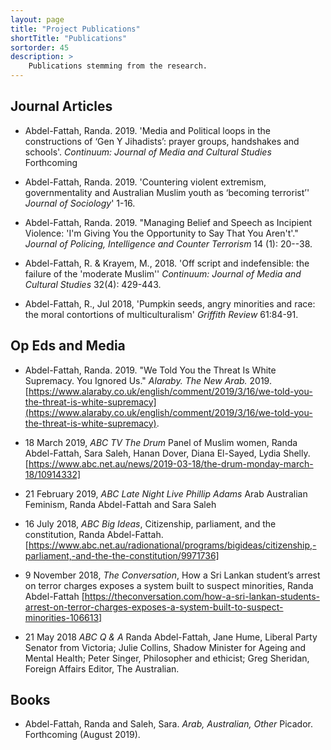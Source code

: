 ```yaml
---
layout: page
title: "Project Publications"
shortTitle: "Publications"
sortorder: 45
description: >
    Publications stemming from the research.
---
```



## Journal Articles

* Abdel-Fattah, Randa. 2019. 'Media and Political loops in the constructions of ‘Gen Y Jihadists’: prayer groups, handshakes and schools'. *Continuum: Journal of Media and Cultural Studies* Forthcoming

* Abdel-Fattah, Randa. 2019. 'Countering violent extremism, governmentality and Australian Muslim youth as ‘becoming terrorist’' *Journal of Sociology*' 1-16.

* Abdel-Fattah, Randa. 2019. "Managing Belief and Speech as Incipient Violence: 'I'm Giving You the Opportunity to Say That You Aren't'." *Journal of Policing, Intelligence and Counter Terrorism* 14 (1): 20--38.

* Abdel-Fattah, R. & Krayem, M., 2018. 'Off script and indefensible: the failure of the 'moderate Muslim'' *Continuum: Journal of Media and Cultural Studies* 32(4): 429-443.

* Abdel-Fattah, R., Jul 2018, 'Pumpkin seeds, angry minorities and race: the moral contortions of multiculturalism' *Griffith Review* 61:84-91.

## Op Eds and Media

* Abdel-Fattah, Randa. 2019. "We Told You the Threat Is White Supremacy. You Ignored Us." *Alaraby. The New Arab.* 2019. [https://www.alaraby.co.uk/english/comment/2019/3/16/we-told-you-the-threat-is-white-supremacy](https://www.alaraby.co.uk/english/comment/2019/3/16/we-told-you-the-threat-is-white-supremacy).

* 18 March 2019, *ABC TV The Drum* Panel of Muslim women, Randa Abdel-Fattah, Sara Saleh, Hanan Dover, Diana El-Sayed, Lydia Shelly. [https://www.abc.net.au/news/2019-03-18/the-drum-monday-march-18/10914332]


* 21 February 2019, *ABC Late Night Live Phillip Adams* Arab Australian Feminism, Randa Abdel-Fattah and Sara Saleh


* 16 July 2018, *ABC Big Ideas*, Citizenship, parliament, and the constitution, Randa Abdel-Fattah. [https://www.abc.net.au/radionational/programs/bigideas/citizenship,-parliament,-and-the-the-constitution/9971736]

* 9 November 2018, *The Conversation*, How a Sri Lankan student’s arrest on terror charges exposes a system built to suspect minorities, Randa Abdel-Fattah [https://theconversation.com/how-a-sri-lankan-students-arrest-on-terror-charges-exposes-a-system-built-to-suspect-minorities-106613]

* 21 May 2018 *ABC Q & A* Randa Abdel-Fattah, Jane Hume, Liberal Party Senator from Victoria; Julie Collins, Shadow Minister for Ageing and Mental Health; Peter Singer, Philosopher and ethicist; Greg Sheridan, Foreign Affairs Editor, The Australian.


## Books

* Abdel-Fattah, Randa and Saleh, Sara. *Arab, Australian, Other* Picador. Forthcoming (August 2019).
